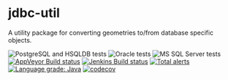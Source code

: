# jdbc-util

A utility package for converting geometries to/from database specific objects.

![PostgreSQL and HSQLDB tests](https://github.com/B3Partners/jdbc-util/workflows/Maven%20build/badge.svg)
![Oracle tests](https://github.com/B3Partners/jdbc-util/workflows/Oracle%20tests/badge.svg)
![MS SQL Server tests](https://github.com/B3Partners/jdbc-util/workflows/MS%20SQL%20Server%20tests/badge.svg)
[![AppVeyor Build status](https://ci.appveyor.com/api/projects/status/s9uf5cwon8g7u31c?svg=true)](https://ci.appveyor.com/project/mprins/jdbc-util)
[![Jenkins Build status](http://192.168.1.57:8080/buildStatus/icon?job=B3Partners/jdbc-util/master&.svg)](http://192.168.1.57:8080/job/B3Partners/job/jdbc-util/)
[![Total alerts](https://img.shields.io/lgtm/alerts/g/B3Partners/jdbc-util.svg?logo=lgtm&logoWidth=18)](https://lgtm.com/projects/g/B3Partners/jdbc-util/alerts/)
[![Language grade: Java](https://img.shields.io/lgtm/grade/java/g/B3Partners/jdbc-util.svg?logo=lgtm&logoWidth=18)](https://lgtm.com/projects/g/B3Partners/jdbc-util/context:java)
[![codecov](https://codecov.io/gh/B3Partners/jdbc-util/branch/master/graph/badge.svg)](https://codecov.io/gh/B3Partners/jdbc-util)